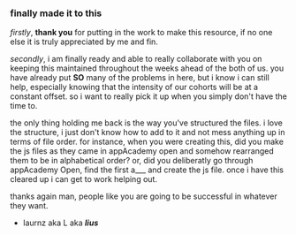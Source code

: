 ### finally made it to this ###
*firstly*, **thank you** for putting in the work to make this resource, if no one else it is truly appreciated by me and fin.

*secondly*, i am finally ready and able to really collaborate with you on keeping this maintained throughout the weeks ahead of the both of us.
you have already put **SO** many of the problems in here, but i know i can still help, especially knowing that the intensity of our cohorts will be at a constant offset. so i want to really pick it up when you simply don't have the time to.

the only thing holding me back is the way you've structured the files. i love the structure, i just don't know how to add to it and not mess anything up in terms of file order. for instance, when you were creating this, did you make the js files as they came in appAcademy open and somehow rearranged them to be in alphabetical order? or, did you deliberatly go through appAcademy Open, find the first a___ and create the js file.
once i have this cleared up i can get to work helping out.

thanks again man, people like you are going to be successful in whatever they want.
- laurnz aka L aka ***lius***
